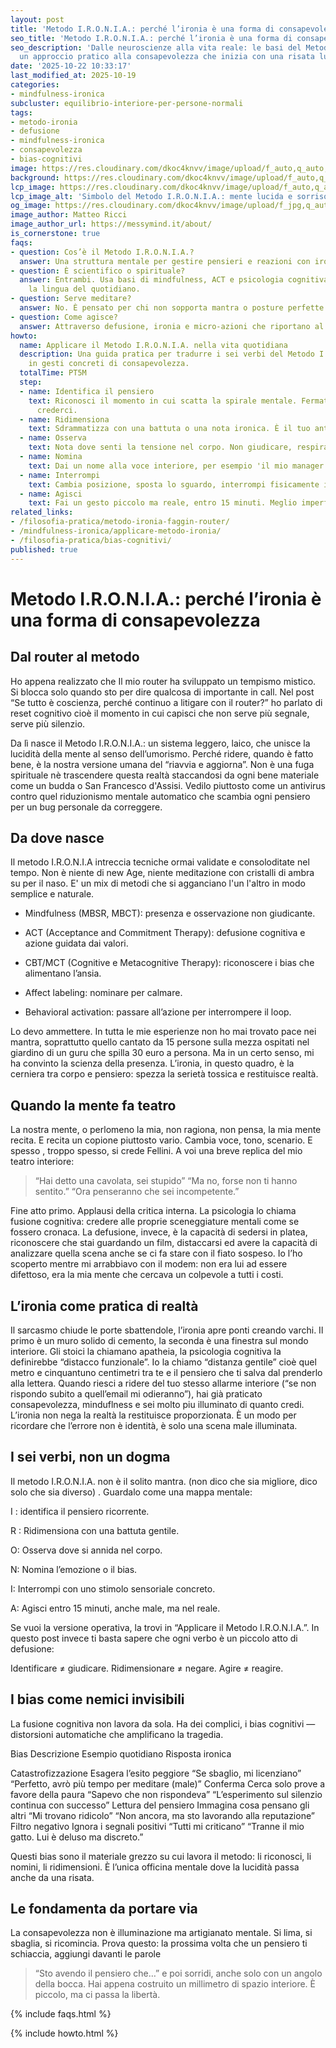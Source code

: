```yaml
---
layout: post
title: 'Metodo I.R.O.N.I.A.: perché l’ironia è una forma di consapevolezza'
seo_title: 'Metodo I.R.O.N.I.A.: perché l’ironia è una forma di consapevolezza'
seo_description: 'Dalle neuroscienze alla vita reale: le basi del Metodo I.R.O.N.I.A.,
  un approccio pratico alla consapevolezza che inizia con una risata lucida.'
date: '2025-10-22 10:33:17'
last_modified_at: 2025-10-19
categories:
- mindfulness-ironica
subcluster: equilibrio-interiore-per-persone-normali
tags:
- metodo-ironia
- defusione
- mindfulness-ironica
- consapevolezza
- bias-cognitivi
image: https://res.cloudinary.com/dkoc4knvv/image/upload/f_auto,q_auto,dpr_auto,c_fill,ar_16:9,w_1200/v1756045412/ironia-fondamenta_hero.jpg
background: https://res.cloudinary.com/dkoc4knvv/image/upload/f_auto,q_auto,dpr_auto,c_fill,ar_3:2,w_600/v1756045412/ironia-fondamenta_card.jpg
lcp_image: https://res.cloudinary.com/dkoc4knvv/image/upload/f_auto,q_auto,dpr_auto,c_fill,ar_16:9,w_1600/v1756045412/ironia-fondamenta_hero.jpg
lcp_image_alt: 'Simbolo del Metodo I.R.O.N.I.A.: mente lucida e sorriso interiore'
og_image: https://res.cloudinary.com/dkoc4knvv/image/upload/f_jpg,q_auto,c_fill,ar_1.91:1,w_1200/v1756045412/ironia-fondamenta_og.jpg
image_author: Matteo Ricci
image_author_url: https://messymind.it/about/
is_cornerstone: true
faqs:
- question: Cos’è il Metodo I.R.O.N.I.A.?
  answer: Una struttura mentale per gestire pensieri e reazioni con ironia consapevole.
- question: È scientifico o spirituale?
  answer: Entrambi. Usa basi di mindfulness, ACT e psicologia cognitiva, ma parla
    la lingua del quotidiano.
- question: Serve meditare?
  answer: No. È pensato per chi non sopporta mantra o posture perfette.
- question: Come agisce?
  answer: Attraverso defusione, ironia e micro-azioni che riportano al presente.
howto:
  name: Applicare il Metodo I.R.O.N.I.A. nella vita quotidiana
  description: Una guida pratica per tradurre i sei verbi del Metodo I.R.O.N.I.A.
    in gesti concreti di consapevolezza.
  totalTime: PT5M
  step:
  - name: Identifica il pensiero
    text: Riconosci il momento in cui scatta la spirale mentale. Fermati prima di
      crederci.
  - name: Ridimensiona
    text: Sdrammatizza con una battuta o una nota ironica. È il tuo antivirus cognitivo.
  - name: Osserva
    text: Nota dove senti la tensione nel corpo. Non giudicare, respira.
  - name: Nomina
    text: Dai un nome alla voce interiore, per esempio 'il mio manager interiore'.
  - name: Interrompi
    text: Cambia posizione, sposta lo sguardo, interrompi fisicamente il loop.
  - name: Agisci
    text: Fai un gesto piccolo ma reale, entro 15 minuti. Meglio imperfetto che mentale.
related_links:
- /filosofia-pratica/metodo-ironia-faggin-router/
- /mindfulness-ironica/applicare-metodo-ironia/
- /filosofia-pratica/bias-cognitivi/
published: true
---
```


# Metodo I.R.O.N.I.A.: perché l’ironia è una forma di consapevolezza


## Dal router al metodo

Ho appena realizzato che Il mio router ha sviluppato un tempismo mistico. Si blocca solo quando sto per dire qualcosa di importante in call.
Nel post “Se tutto è coscienza, perché continuo a litigare con il router?” ho parlato di reset cognitivo cioè il momento in cui capisci che non serve più segnale, serve più silenzio.

Da lì nasce il Metodo I.R.O.N.I.A.: un sistema leggero, laico, che unisce la lucidità della mente al senso dell’umorismo.
Perché ridere, quando è fatto bene, è la nostra versione umana del “riavvia e aggiorna”.
Non è una fuga spirituale nè trascendere questa realtà staccandosi da ogni bene materiale come un budda o San Francesco d'Assisi.  Vedilo piuttosto come un antivirus contro quel riduzionismo mentale automatico che scambia ogni pensiero per un bug personale da correggere.

## Da dove nasce

Il metodo I.R.O.N.I.A intreccia tecniche ormai validate e consoloditate nel tempo. Non è niente di new Age, niente meditazione con cristalli di ambra su per il naso. E' un mix di metodi che si agganciano l'un l'altro in modo semplice e naturale.

- Mindfulness (MBSR, MBCT): presenza e osservazione non giudicante.

- ACT (Acceptance and Commitment Therapy): defusione cognitiva e azione guidata dai valori.

- CBT/MCT (Cognitive e Metacognitive Therapy): riconoscere i bias che alimentano l’ansia.

- Affect labeling: nominare per calmare.

- Behavioral activation: passare all’azione per interrompere il loop.


Lo devo ammettere. In tutta le mie esperienze non ho mai trovato pace nei mantra, soprattutto quello cantato da 15 persone sulla mezza ospitati nel giardino di un guru che spilla 30 euro a persona. 
Ma in un certo senso, mi ha convinto la scienza della presenza.
L’ironia, in questo quadro, è la cerniera tra corpo e pensiero: spezza la serietà tossica e restituisce realtà.


## Quando la mente fa teatro

La nostra mente, o perlomeno la mia, non ragiona, non pensa, la mia mente recita.
E recita un copione piuttosto vario. Cambia voce, tono, scenario. E spesso , troppo spesso, si crede Fellini.
A voi una breve replica del mio teatro interiore:

> “Hai detto una cavolata, sei stupido”
“Ma no, forse non ti hanno sentito.”
“Ora penseranno che sei incompetente.”

Fine atto primo. Applausi della critica interna.
La psicologia lo chiama fusione cognitiva: credere alle proprie sceneggiature mentali come se fossero cronaca.
La defusione, invece, è la capacità di sedersi in platea, riconoscere che stai guardando un film, distaccarsi ed avere la capacità di analizzare quella scena anche se ci fa stare con il fiato sospeso.
Io l’ho scoperto mentre mi arrabbiavo con il modem: non era lui ad essere difettoso, era la mia mente che cercava un colpevole a tutti i costi.

## L’ironia come pratica di realtà

Il sarcasmo chiude le porte sbattendole, l’ironia apre ponti creando varchi.
Il primo è un muro solido di cemento, la seconda è una finestra sul mondo interiore.
Gli stoici la chiamano apatheia, la psicologia cognitiva la definirebbe “distacco funzionale”. Io la chiamo “distanza gentile” cioè quel metro e cinquantuno centimetri tra te e il pensiero che ti salva dal prenderlo alla lettera.
Quando riesci a ridere del tuo stesso allarme interiore (“se non rispondo subito a quell’email mi odieranno”), hai già praticato consapevolezza, minduflness e sei molto piu illuminato di quanto credi.
L’ironia non nega la realtà la restituisce proporzionata.
È un modo per ricordare che l’errore non è identità, è solo una scena male illuminata.

## I sei verbi, non un dogma

Il metodo I.R.O.N.I.A. non è il solito mantra. (non dico che sia migliore, dico solo che sia diverso) . Guardalo come una mappa mentale:

I : identifica il pensiero ricorrente.

R : Ridimensiona con una battuta gentile.

O: Osserva dove si annida nel corpo.

N: Nomina l’emozione o il bias.

I: Interrompi con uno stimolo sensoriale concreto.

A: Agisci entro 15 minuti, anche male, ma nel reale.

Se vuoi la versione operativa, la trovi in “Applicare il Metodo I.R.O.N.I.A.”. 
In questo post invece ti basta sapere che ogni verbo è un piccolo atto di defusione:

Identificare ≠ giudicare. Ridimensionare ≠ negare. Agire ≠ reagire.

## I bias come nemici invisibili

La fusione cognitiva non lavora da sola. Ha dei complici, i bias cognitivi — distorsioni automatiche che amplificano la tragedia.

Bias	Descrizione	Esempio quotidiano	Risposta ironica

Catastrofizzazione	Esagera l’esito peggiore	“Se sbaglio, mi licenziano”	“Perfetto, avrò più tempo per meditare (male)”
Conferma	Cerca solo prove a favore della paura	“Sapevo che non rispondeva”	“L’esperimento sul silenzio continua con successo”
Lettura del pensiero	Immagina cosa pensano gli altri	“Mi trovano ridicolo”	“Non ancora, ma sto lavorando alla reputazione”
Filtro negativo	Ignora i segnali positivi	“Tutti mi criticano”	“Tranne il mio gatto. Lui è deluso ma discreto.”


Questi bias sono il materiale grezzo su cui lavora il metodo: li riconosci, li nomini, li ridimensioni.
È l’unica officina mentale dove la lucidità passa anche da una risata.


## Le fondamenta da portare via

La consapevolezza non è illuminazione ma artigianato mentale. Si lima, si sbaglia, si ricomincia.
Prova questo: la prossima volta che un pensiero ti schiaccia, aggiungi davanti le parole

> “Sto avendo il pensiero che…”
e poi sorridi, anche solo con un angolo della bocca.
Hai appena costruito un millimetro di spazio interiore.
È piccolo, ma ci passa la libertà.


{% include faqs.html %}

{% include howto.html %}
